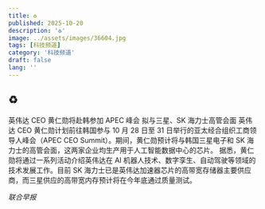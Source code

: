 ```yaml
---
title: ♻️
published: 2025-10-20
description: '♻️'
image: ../assets/images/36604.jpg
tags: [科技频道]
category: '科技频道'
draft: false
lang: ''
---
```


## ♻️

英伟达 CEO 黄仁勋将赴韩参加 APEC 峰会 拟与三星、SK 海力士高管会面
英伟达 CEO 黄仁勋计划前往韩国参与 10 月 28 日至 31 日举行的亚太经合组织工商领导人峰会（APEC CEO Summit）。期间，黄仁勋预计将与韩国三星电子和 SK 海力士的高管会面，这两家企业均生产用于人工智能数据中心的芯片。
据悉，黄仁勋将通过一系列活动介绍英伟达在 AI 机器人技术、数字孪生、自动驾驶等领域的技术发展工作。目前 SK 海力士已是英伟达加速器芯片的高带宽存储器主要供应商，而三星供应的高带宽内存预计将在今年底通过质量测试。

*联合早报*
